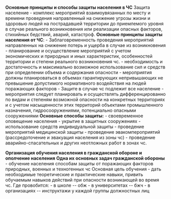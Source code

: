 **Основные принципы и способы защиты населения в ЧС**
	Защита население - комплекс мероприятий взаимоувязанных по месту и времени проведения направленный на снижение угрозы жизни и здоровью людей на пострадавшей территории до приемлемого уровня в случае реального возникновения или реализации опасных факторов, стихийных бедствий, аварий, катастроф.
	**Основные принципы защиты населения от ЧС**:
		- Заблаговременность проведения мероприятий направленных на снижение потерь и ущерба в случае из возникновения
		- планирование и осуществление мероприятий с учетом экономических и природных и иных характеристик, особенностей территории и степени реального возникновения чс.
		- необходимость и достаточность и максимально возможное использование сил и средств при определении объема и содержания опасности
		- мероприятия должны планироваться в объемах гарантирующих непривышающих не превышение допустимого нормативного воздействия на людей поражающих факторов
		- Защите в случае чс подлежит все население 
		- мероприятия следует планировать и осуществлять дифференцированно по видам и степеням возможной опасности на конкретных территориях и с учетом насыщенности этих территорий объектами промышленного назначения, гидросооружениями, потенциально опасными сооружениями
	**Основные способы защиты:**
		- своевременное оповещение населения
		- укрытие в защитных сооружениях
		- использование средств индивидуальной защиты
		- проведение мероприятий медицинской защиты
		- проведение эвакомпероприятий (рассредоточение и эвакуация населения из зоны чс)
		- проведение аварийно-спасательных и других неотложных работ в зонах чс.


**Организация обучения населения в гражданской обороне и ополчение населения**
	**Одна их основных задач гражданской обороны** - обучение населения способам защиты от поражающих факторов природных, военных и техногенных чс
	Основная цель обучения - дать необходимые теоретические и практические навыки, привить обучаемым навыков действий при опасности возникающей во время чс.
	Где провобится:
		- в школе -- обж 
		- в университетах -- бжч
		- в организациях -- инструктажи у каждой группы должностных лиц

	